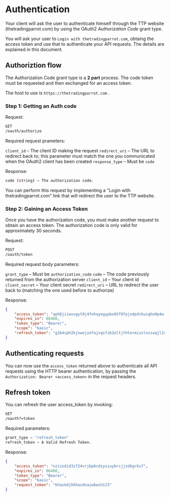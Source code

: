 # Authentication

Your client will ask the user to authenticate himself through the TTP website (thetradingparrot.com) by using the OAuth2 _Authorization Code_ grant type.

You will ask your user to `Login with thetradingparrot.com`, obtaing the access token and use that to authenticate your API requests. The details are explained in this document.

## Authoriztion flow

The Authorization Code grant type is a **2 part** process. The code token must be requested and then exchanged for an access token.

The host to use is ```https://thetradingparrot.com``` .

### Step 1: Getting an Auth code

Request:

```bash
GET
/oauth/authorize
```

Required request prameters:


`client_id` – The client ID making the request
`redirect_uri` – The URL to redirect back to; this parameter must match the one you communicated when the OAuth2 client has been created
`response_type` – Must be `code`


Response:

```bash
code (string) – The authorization code.
```

You can perform this request by implementing a "Login with thetradingparrot.com" link that will redirect the user to the TTP website.

### Step 2: Gaining an Access Token

Once you have the authorization code, you must make another request to obtain an access token. The authorization code is only valid for approximately 30 seconds.

Request:

```bash
POST
/oauth/token
```

Required request body parameters:

`grant_type` – Must be `authorization_code`
`code` – The code previously returned from the authorization server
`client_id` – Your client id
`client_secret` – Your client secret
`redirect_uri` – URL to redirect the user back to (matching the one used before to authorize)

Response:

```json
{
    "access_token": "aph6jiiwsvgyt9j4fohayegypbo65f8fpjodpdckuiqho0p4wf",
    "expires_in": 86400,
    "token_type": "Bearer",
    "scope": "basic",
    "refresh_token": "g1b4cph2kjnwojzofajvqsfzb2oltjthtermizvlnzsaqjl2o9"
}
```

## Authenticating requests

You can now use the `access_token` returned above to authenticate all API requests using the HTTP bearer authentication, by passing the `Authorization: Bearer <access_token>` in the request headers.

## Refresh token

You can refresh the user access_token by invoking:

```bash
GET
/oauth?=token
```

Required parameters:

```bash
grant_type – "refresh_token"
refresh_token – A Valid Refresh Token.
```

Response:

```json
{
    "access_token": "nziindid3if24vrjbp6cdzyxiuybrcjjsd6grks7",
    "expires_in": 86400,
    "token_type": "Bearer",
    "scope": "basic",
    "request_token": "khaskdjhkhasdnaiwbwsh123"
}
```
